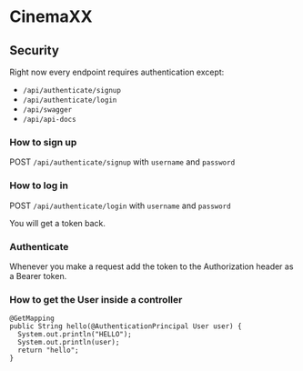 # CinemaXX

## Security

Right now every endpoint requires authentication except:

* `/api/authenticate/signup`
* `/api/authenticate/login`
* `/api/swagger`
* `/api/api-docs`

### How to sign up

POST `/api/authenticate/signup` with `username` and `password`

### How to log in

POST `/api/authenticate/login` with `username` and `password`

You will get a token back.

### Authenticate

Whenever you make a request add the token to the Authorization header as a Bearer token.

### How to get the User inside a controller

```
@GetMapping
public String hello(@AuthenticationPrincipal User user) {
  System.out.println("HELLO");
  System.out.println(user);
  return "hello";
}
```
